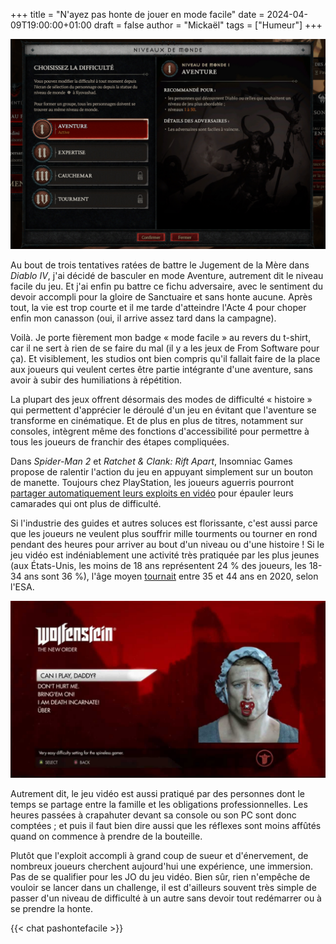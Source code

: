 +++
title = "N'ayez pas honte de jouer en mode facile"
date = 2024-04-09T19:00:00+01:00
draft = false
author = "Mickaël"
tags = ["Humeur"]
+++ 

![Les différents niveaux de difficulté dans Diablo IV](Diablo4.jpg "Et pourquoi pas une petite aventure ?") 

Au bout de trois tentatives ratées de battre le Jugement de la Mère dans *Diablo IV*, j'ai décidé de basculer en mode Aventure, autrement dit le niveau facile du jeu. Et j'ai enfin pu battre ce fichu adversaire, avec le sentiment du devoir accompli pour la gloire de Sanctuaire et sans honte aucune. Après tout, la vie est trop courte et il me tarde d'atteindre l'Acte 4 pour choper enfin mon canasson (oui, il arrive assez tard dans la campagne).

Voilà. Je porte fièrement mon badge « mode facile » au revers du t-shirt, car il ne sert à rien de se faire du mal (il y a les jeux de From Software pour ça). Et visiblement, les studios ont bien compris qu'il fallait faire de la place aux joueurs qui veulent certes être partie intégrante d'une aventure, sans avoir à subir des humiliations à répétition.

La plupart des jeux offrent désormais des modes de difficulté « histoire » qui permettent d'apprécier le déroulé d'un jeu en évitant que l'aventure se transforme en cinématique. Et de plus en plus de titres, notamment sur consoles, intègrent même des fonctions d'accessibilité pour permettre à tous les joueurs de franchir des étapes compliquées. 

Dans *Spider-Man 2* et *Ratchet & Clank: Rift Apart*, Insomniac Games propose de ralentir l'action du jeu en appuyant simplement sur un bouton de manette. Toujours chez PlayStation, les joueurs aguerris pourront [partager automatiquement leurs exploits en vidéo](https://nostick.fr/articles/2024/mars/2603_aideps5/) pour épauler leurs camarades qui ont plus de difficulté.

Si l'industrie des guides et autres soluces est florissante, c'est aussi parce que les joueurs ne veulent plus souffrir mille tourments ou tourner en rond pendant des heures pour arriver au bout d'un niveau ou d'une histoire ! Si le jeu vidéo est indéniablement une activité très pratiquée par les plus jeunes (aux États-Unis, les moins de 18 ans représentent 24 % des joueurs, les 18-34 ans sont 36 %), l'âge moyen [tournait](https://venturebeat.com/business/esa-ceo-64-of-u-s-adults-are-gamers-46-of-players-are-women-older-people-are-playing-more/) entre 35 et 44 ans en 2020, selon l'ESA.

![Les différents niveaux de difficulté dans Wolfenstein](wolf.jpg "Évidemment, ça se moque.") 

Autrement dit, le jeu vidéo est aussi pratiqué par des personnes dont le temps se partage entre la famille et les obligations professionnelles. Les heures passées à crapahuter devant sa console ou son PC sont donc comptées ; et puis il faut bien dire aussi que les réflexes sont moins affûtés quand on commence à prendre de la bouteille.

Plutôt que l'exploit accompli à grand coup de sueur et d'énervement, de nombreux joueurs cherchent aujourd'hui une expérience, une immersion. Pas de se qualifier pour les JO du jeu vidéo. Bien sûr, rien n'empêche de vouloir se lancer dans un challenge, il est d'ailleurs souvent très simple de passer d'un niveau de difficulté à un autre sans devoir tout redémarrer ou à se prendre la honte.

{{< chat pashontefacile >}}
